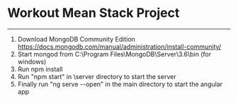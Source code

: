 # Workout Mean Stack Project
***
1. Download MongoDB Community Edition 
https://docs.mongodb.com/manual/administration/install-community/
2. Start mongod from C:\Program Files\MongoDB\Server\3.6\bin (for windows)
3. Run npm install
4. Run "npm start" in \server directory to start the server
5. Finally run "ng serve --open" in the main directory to start the angular app
